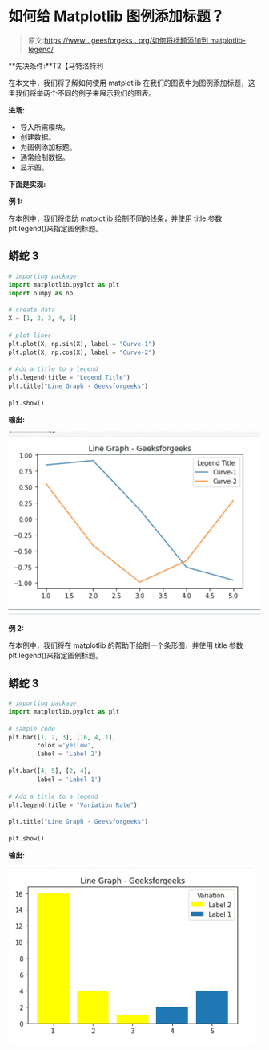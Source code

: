 # 如何给 Matplotlib 图例添加标题？

> 原文:[https://www . geesforgeks . org/如何将标题添加到 matplotlib-legend/](https://www.geeksforgeeks.org/how-to-add-a-title-to-a-matplotlib-legend/)

**先决条件:**T2【马特洛特利

在本文中，我们将了解如何使用 matplotlib 在我们的图表中为图例添加标题，这里我们将举两个不同的例子来展示我们的图表。

**进场:**

*   导入所需模块。
*   创建数据。
*   为图例添加标题。
*   通常绘制数据。
*   显示图。

**下面是实现:**

**例 1:**

在本例中，我们将借助 matplotlib 绘制不同的线条，并使用 title 参数 plt.legend()来指定图例标题。

## 蟒蛇 3

```py
# importing package
import matplotlib.pyplot as plt
import numpy as np

# create data
X = [1, 2, 3, 4, 5]

# plot lines
plt.plot(X, np.sin(X), label = "Curve-1")
plt.plot(X, np.cos(X), label = "Curve-2")

# Add a title to a legend
plt.legend(title = "Legend Title")
plt.title("Line Graph - Geeksforgeeks")

plt.show()
```

**输出:**

![](img/58b35d290d3c3e7175656786db15f340.png)

**例 2:**

在本例中，我们将在 matplotlib 的帮助下绘制一个条形图，并使用 title 参数 plt.legend()来指定图例标题。

## 蟒蛇 3

```py
# importing package
import matplotlib.pyplot as plt

# sample code 
plt.bar([1, 2, 3], [16, 4, 1], 
        color ='yellow',
        label = 'Label 2') 

plt.bar([4, 5], [2, 4], 
        label = 'Label 1')

# Add a title to a legend
plt.legend(title = "Variation Rate")

plt.title("Line Graph - Geeksforgeeks")

plt.show()
```

**输出:**

![](img/ac167b82237ef3a68dc43c36e8f8698c.png)